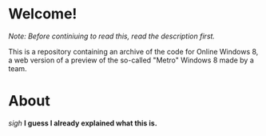 # Welcome!
*Note: Before continiuing to read this, read the description first.*

This is a repository containing an archive of the code for Online Windows 8, a web version of a preview of the so-called "Metro" Windows 8 made by a team.


# About
*sigh* **I guess I already explained what this is.**

